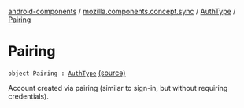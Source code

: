 [android-components](../../index.md) / [mozilla.components.concept.sync](../index.md) / [AuthType](index.md) / [Pairing](./-pairing.md)

# Pairing

`object Pairing : `[`AuthType`](index.md) [(source)](https://github.com/mozilla-mobile/android-components/blob/master/components/concept/sync/src/main/java/mozilla/components/concept/sync/OAuthAccount.kt#L283)

Account created via pairing (similar to sign-in, but without requiring credentials).

